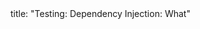 <frontmatter>
title: "Testing: Dependency Injection: What"
</frontmatter>

<include src="unit-inPage-asFlat.md" boilerplate />
